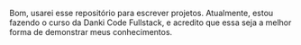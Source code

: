 Bom, usarei esse repositório para escrever projetos. 
Atualmente, estou fazendo o curso da Danki Code Fullstack, e acredito que essa seja a melhor forma de demonstrar meus conhecimentos.
